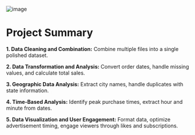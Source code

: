 ![image](https://github.com/user-attachments/assets/4becdd2f-0a3a-40a1-8dbf-0225d4cc5218)


# Project Summary 

**1. Data Cleaning and Combination:** Combine multiple files into a single polished dataset.

**2. Data Transformation and Analysis:** Convert order dates, handle missing values, and calculate total sales.

**3. Geographic Data Analysis:** Extract city names, handle duplicates with state information.

**4. Time-Based Analysis:** Identify peak purchase times, extract hour and minute from dates.

**5. Data Visualization and User Engagement:** Format data, optimize advertisement timing, engage viewers through likes and subscriptions.  

